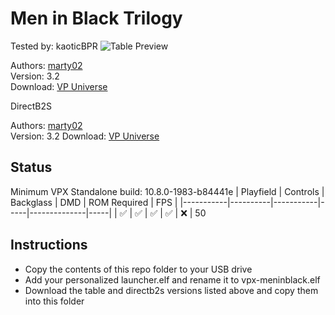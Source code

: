 # Men in Black Trilogy
Tested by: kaoticBPR
![Table Preview](https://vpuniverse.com/screenshots/monthly_2024_05/MIB_desktop.png.ba05743634508486ede44bdf4ebf396c.png)

Authors: [marty02](https://vpuniverse.com/profile/16531-marty02/)  
Version: 3.2  
Download: [VP Universe](https://vpuniverse.com/files/file/20036-men-in-black-trilogy/)

DirectB2S

Authors: [marty02](https://vpuniverse.com/profile/16531-marty02/)   
Version: 3.2 
Download: [VP Universe](https://vpuniverse.com/files/file/20036-men-in-black-trilogy/)


## Status 

Minimum VPX Standalone build: 10.8.0-1983-b84441e
| Playfield | Controls | Backglass | DMD | ROM Required | FPS | 
|-----------|----------|-----------|-----|--------------|-----|
| :white_check_mark: | :white_check_mark: | :white_check_mark: | :white_check_mark: | :x: | 50

## Instructions

- Copy the contents of this repo folder to your USB drive
- Add your personalized launcher.elf and rename it to vpx-meninblack.elf
- Download the table and directb2s versions listed above and copy them into this folder